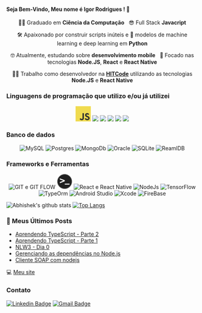 
<h4>
  Seja Bem-Vindo, Meu nome é Igor Rodrigues ! 🤳️
</h4>
<p align="center">
  👨‍🎓️ Graduado em <b>Ciência da Computação</b> &nbsp; 😎️ Full Stack <b>Javacript</b>
</p>
<p align="center">
  🛠️ Apaixonado por construir scripts inúteis e 🤖️ modelos de machine learning e deep learning em  <b>Python</b>
</p>
<p align="center">
  🤓️ Atualmente, estudando sobre <b>desenvolvimento mobile</b> &nbsp; 🎯  Focado nas tecnologias <b>Node.JS</b>, <b>React</b> e <b>React Native</b>
</p>
<p align="center">
  👨‍💻️ Trabalho como desenvolvedor na <a href="https://hitcode.com.br/"><b>HITCode</b></a> utilizando as tecnologias <b>Node.JS</b> e <b>React Native</b>
</p>


<h3>Linguagens de programação que utilizo e/ou já utilizei</h3>
<p align="center">
  <img height="40" src="https://raw.githubusercontent.com/github/explore/80688e429a7d4ef2fca1e82350fe8e3517d3494d/topics/javascript/javascript.png"/>  
  <img height="40" src="https://upload.wikimedia.org/wikipedia/commons/4/4c/Typescript_logo_2020.svg"/>
  <img height="40" src="https://logos-download.com/wp-content/uploads/2016/10/Kotlin_logo_wordmark.png"/>
  <img height="40" src="https://1000logos.net/wp-content/uploads/2020/09/Java-Logo.png"/>
  <img height="40" src="https://i2.wp.com/www.vooo.pro/insights/wp-content/uploads/2018/05/Python_logo.png?fit=1200%2C508&ssl=1"/>
  <img height="40" src="https://www.php.net/images/logos/new-php-logo.svg"/>
</p>

<h3>Banco de dados</h3>
<p align="center">
<img height="40" src="https://download.logo.wine/logo/MySQL/MySQL-Logo.wine.png" alt="MySQL"/> 
<img height="40" src="http://blog.dbaacademy.com.br/wp-content/uploads/2017/02/postgresql-logo1.png" alt="Postgres"/> 
<img height="40" src="https://webassets.mongodb.com/_com_assets/cms/MongoDB_Logo_FullColorBlack_RGB-4td3yuxzjs.png" alt="MongoDb"/> 
<img height="40" src="https://www.ndd.com.br/blog/wp-content/uploads/2019/02/oracle.png" alt="Oracle">
<img height="40" src="https://upload.wikimedia.org/wikipedia/commons/thumb/3/38/SQLite370.svg/1280px-SQLite370.svg.png" alt="SQLite"/> 
<img height="40" src="https://docs.mongodb.com/realm-legacy/assets/svg/general_logo.svg" alt="ReamlDB">

</p>
   
<h3>Frameworks e Ferramentas</h3>
<p align="center">
<img height="40" src="https://webdevtools.com.br/wp-content/uploads/2018/04/Git-Logo-1788C.png" alt="GIT e GIT FLOW"/> 
<img height="40" src="https://raw.githubusercontent.com/github/explore/80688e429a7d4ef2fca1e82350fe8e3517d3494d/topics/terminal/terminal.png" alt="Terminal Bash/Zsh">
<img height="40" src="https://www.metaltoad.com/sites/default/files/styles/large_personal_photo_870x500_/public/2020-05/react-js-blog-header.png?itok=VbfDeSgJ" alt="React e React Native">
<img height="40" src="https://upload.wikimedia.org/wikipedia/commons/thumb/7/7e/Node.js_logo_2015.svg/1200px-Node.js_logo_2015.svg.png" alt="NodeJs">
<img height="40" src="https://inletlabs.com/assets/images/logo_stack/tensorflow-logo.png" alt="TensorFlow">
<img height="40" src="https://miro.medium.com/max/739/1*rTbyH3zL7Ue8VyTHRMRDAA.png" alt="TypeOrm">
<img height="40" src="https://mir-s3-cdn-cf.behance.net/project_modules/disp/a9326d72465217.5be8ae1c0a8a7.png" alt="Android Studio">
<img height="40" src="https://www.appverticals.com/blog/wp-content/uploads/2020/05/Xcode-IDE-logo1.png" alt="Xcode">
<img height="40" src="https://firebase.google.com/images/brand-guidelines/logo-standard.png?authuser=1&hl=pt-BR" alt="FireBase">
</p>

![Abhishek's github stats](https://github-readme-stats.vercel.app/api?username=igorsteixeira94&show_icons=true&hide_border=true&theme=dracula)
[![Top Langs](https://github-readme-stats.vercel.app/api/top-langs/?username=igorsteixeira94&layout=compact&theme=dracula)](https://github.com/anuraghazra/github-readme-stats)

### 📕 Meus Últimos Posts

<!-- BLOG:START -->
- [Aprendendo TypeScript - Parte 2](https://www.igorteixeira.com.br/aprendendo-typescript-parte-2/)
- [Aprendendo TypeScript - Parte 1](https://www.igorteixeira.com.br/aprendendo-typescript-parte-1/)
- [NLW3 - Dia 0](https://www.igorteixeira.com.br/nlw3-dia-0/)
- [Gerenciando as dependências no Node.js](https://www.igorteixeira.com.br/gerenciando-as-dependências-no-node-js/)
- [Cliente SOAP com nodejs](https://www.igorteixeira.com.br/cliente-soap-com-nodejs/)
<!-- BLOG:END -->

💻️ [Meu site](https://igorteixeira.com.br)


### Contato
[![Linkedin Badge](https://img.shields.io/badge/-Igor%20Rodrigues-6633cc?style=flat-square&logo=Linkedin&logoColor=white&link=https://www.linkedin.com/in/igorsteixeira94/)](https://www.linkedin.com/in/igorsteixeira94/) 
[![Gmail Badge](https://img.shields.io/badge/igorsteixeira94@gmail.com-6633cc?style=flat-square&logo=Gmail&logoColor=white&link=mailto:igorsteixeira94@gmail.com)](mailto:igorsteixeira94@gmail.com) 


